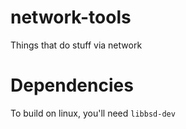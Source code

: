 # network-tools
Things that do stuff via network

# Dependencies
To build on linux, you'll need `libbsd-dev`
